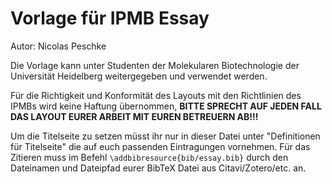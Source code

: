 # Vorlage für IPMB Essay
Autor: 		Nicolas Peschke

Die Vorlage kann unter Studenten der Molekularen Biotechnologie der	Universität Heidelberg weitergegeben und verwendet werden.

Für die Richtigkeit und Konformität des Layouts mit den Richtlinien des IPMBs wird keine Haftung übernommen, **BITTE SPRECHT AUF JEDEN FALL DAS LAYOUT EURER ARBEIT MIT EUREN BETREUERN AB!!!**

Um die Titelseite zu setzen müsst ihr nur in dieser Datei unter "Definitionen für Titelseite" die auf euch passenden Eintragungen vornehmen.
Für das Zitieren muss im Befehl `\addbibresource{bib/essay.bib}` durch den Dateinamen und Dateipfad eurer BibTeX Datei aus Citavi/Zotero/etc. an.
